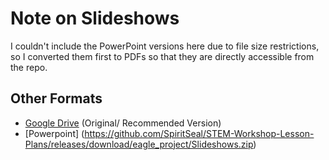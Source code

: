 # Note on Slideshows

I couldn't include the PowerPoint versions here due to file size restrictions, so I converted them first to PDFs so that they are directly accessible from the repo.

## Other Formats

- [Google Drive](https://bit.ly/ASANowSTEMSlides) (Original/ Recommended Version)
- [Powerpoint] (https://github.com/SpiritSeal/STEM-Workshop-Lesson-Plans/releases/download/eagle_project/Slideshows.zip)
